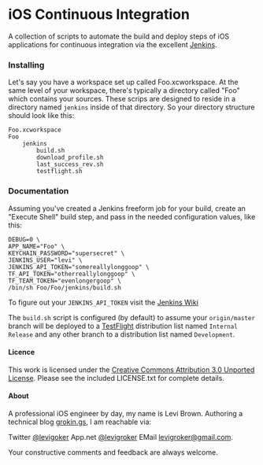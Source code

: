 iOS Continuous Integration
===========
A collection of scripts to automate the build and deploy steps of iOS applications for
continuous integration via the excellent [Jenkins](http://jenkins-ci.org).

### Installing

Let's say you have a workspace set up called Foo.xcworkspace. At the same level of your
workspace, there's typically a directory called "Foo" which contains your sources. These
scrips are designed to reside in a directory named `jenkins` inside of that directory. So
your directory structure should look like this:

	Foo.xcworkspace
	Foo
		jenkins
			build.sh
			download_profile.sh
			last_success_rev.sh
			testflight.sh


### Documentation

Assuming you've created a Jenkins freeform job for your build, create an "Execute Shell"
build step, and pass in the needed configuration values, like this:

	DEBUG=0 \
	APP_NAME="Foo" \
	KEYCHAIN_PASSWORD="supersecret" \
	JENKINS_USER="levi" \
	JENKINS_API_TOKEN="somereallylonggoop" \
	TF_API_TOKEN="otherreallylonggoop" \
	TF_TEAM_TOKEN="evenlongergoop" \
	/bin/sh Foo/Foo/jenkins/build.sh

To figure out your `JENKINS_API_TOKEN` visit the [Jenkins Wiki](https://wiki.jenkins-ci.org/display/JENKINS/Authenticating+scripted+clients)

The `build.sh` script is configured (by default) to assume your `origin/master` branch
will be deployed to a [TestFlight](http:/testflightapp.com) distribution list named
`Internal Release` and any other branch to a distribution list named `Development`.

#### Licence

This work is licensed under the [Creative Commons Attribution 3.0 Unported License](http://creativecommons.org/licenses/by/3.0/).
Please see the included LICENSE.txt for complete details.

#### About
A professional iOS engineer by day, my name is Levi Brown. Authoring a technical
blog [grokin.gs](http://grokin.gs), I am reachable via:

Twitter [@levigoker](https://twitter.com/levigroker)
App.net [@levigroker](https://alpha.app.net/levigroker)
EMail [levigroker@gmail.com](mailto:levigroker@gmail.com).

Your constructive comments and feedback are always welcome.
